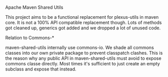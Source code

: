 <!---
Licensed to the Apache Software Foundation (ASF) under one
or more contributor license agreements.  See the NOTICE file
distributed with this work for additional information
regarding copyright ownership.  The ASF licenses this file
to you under the Apache License, Version 2.0 (the
"License"); you may not use this file except in compliance
with the License.  You may obtain a copy of the License at

  http://www.apache.org/licenses/LICENSE-2.0

Unless required by applicable law or agreed to in writing,
software distributed under the License is distributed on an
"AS IS" BASIS, WITHOUT WARRANTIES OR CONDITIONS OF ANY
KIND, either express or implied.  See the License for the
specific language governing permissions and limitations
under the License.
-->
Apache Maven Shared Utils

This project aims to be a functional replacement for
plexus-utils in maven core. It is not a 100% API compatible
replacement though. Lots of methods got cleaned up, generics
got added and we dropped a lot of unused code.


Relation to Commons-*

maven-shared-utils internally use commons-io. We shade all commons
classes into our own private package to prevent classpatch clashes.
This is the reason why any public API in maven-shared-utils must
avoid to expose commons classe directly. Most times it's sufficient
to just create an empty subclass and expose that instead.
